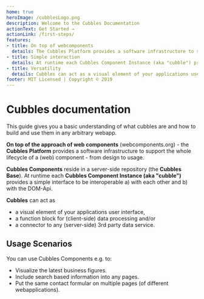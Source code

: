 ```yaml
---
home: true
heroImage: /cubblesLogo.png
description: Welcome to the Cubbles Documentation
actionText: Get Started →
actionLink: /first-steps/
features:
- title: On top of webcomponents
  details: The Cubbles Platform provides a software infrastructure to support the whole lifecycle of a web component - from design to usage.
- title: Simple interaction
  details: At runtime each Cubbles Component Instance (aka "cubble") provides a simple interface to be interoperable a) with each other and b) with the DOM-Api.
- title: Versatility
  details: Cubbles can act as a visual element of your applications user interface, a function block for (client-side) data processing and/or a connector to any (server-side) 3rd party data service.
footer: MIT Licensed | Copyright © 2019
---
```


# Cubbles documentation

This guide gives you a basic understanding of what cubbles are and how to build and use them in any arbitrary webapp.

**On top of the approach of web components** \(webcomponents.org\) - the **Cubbles Platform** provides a software infrastructure to support the whole lifecycle of a \(web\) component - from design to usage.

**Cubbles Components** reside in a server-side repository \(the **Cubbles Base**\). At runtime each **Cubbles Component Instance \(aka "cubble"\)** provides a simple interface to be interoperable a\) with each other and b\) with the DOM-Api.

**Cubbles** can act as

* a visual element of your applications user interface,
* a function block for \(client-side\) data processing and/or
* a connector to any \(server-side\) 3rd party data service.

## Usage Scenarios

You can use Cubbles Components e.g. to:

* Visualize the latest business figures.
* Include search based information into any pages.
* Put the same contact formular on multiple pages \(of different webapplications\).